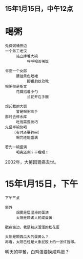 
## 15年1月15日，中午12点

# 喝粥

	免费粥桶旁边
	一个务工老汉
	     站立捧着大碗
	          呼呼喝着稀饭
	
	邻座一个女郎
	     腰挂黄色短裙
	          脚蹬豹纹软靴               
	喝粥倒是斯文     
	     花瓣掐着小勺
	          兰花开在手腕
	
	想起我的大舅
	     曾是喝粥高手
	那时去修水库
	     吃饱需要技巧
	先盛半碗快喝
		(有时还要转碗）
	     喝完还能盛满
	
	若先一碗盛满
	     喝完还剩？干瞪眼！


2002年，大舅因胃癌去世。



# 15年1月15日，下午

	下午三点
	
	窗外
	     烟雾是层湿滑的蛋清
	     太阳是颗诱人的咸蛋黄
	
	戳在窗边，我是粒灰溜溜的松花蛋
		
	太阳是颗西瓜大的蛋黄么？
	再看，太阳已经是大象屁股上的一张红唇印。



明天的早餐，白鸡蛋要换咸鸡蛋？